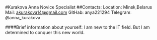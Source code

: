 #Kurakova Anna
Novice Specialist
##Contacts:
Location: Minsk,Belarus
Mail: akurakova14@gmail.com
GitHab: anya221294
Telegram: @anna_kurakova

####Brief information about yourself:
I am new to the IT field. But I am determined to conquer this new world.

